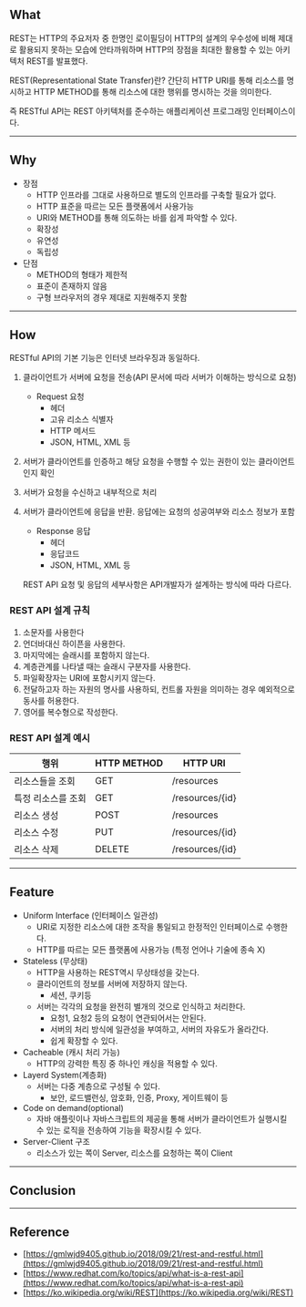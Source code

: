 ## What

REST는 HTTP의 주요저자 중 한명인 로이필딩이 HTTP의 설계의 우수성에 비해 제대로 활용되지 못하는 모습에 안타까워하며 HTTP의 장점을 최대한 활용할 수 있는 아키텍처 REST를 발표했다.

REST(Representational State Transfer)란? 간단히 HTTP URI를 통해 리소스를 명시하고 HTTP METHOD를 통해 리소스에 대한 행위를 명시하는 것을 의미한다.

즉 RESTful API는 REST 아키텍처를 준수하는 애플리케이션 프로그래밍 인터페이스이다.

---

## Why

- 장점
    - HTTP 인프라를 그대로 사용하므로 별도의 인프라를 구축할 필요가 없다.
    - HTTP 표준을 따르는 모든 플랫폼에서 사용가능
    - URI와 METHOD를 통해 의도하는 바를 쉽게 파악할 수 있다.
    - 확장성
    - 유연성
    - 독립성
- 단점
    - METHOD의 형태가 제한적
    - 표준이 존재하지 않음
    - 구형 브라우저의 경우 제대로 지원해주지 못함

---

## How

RESTful API의 기본 기능은 인터넷 브라우징과 동일하다.

1. 클라이언트가 서버에 요청을 전송(API 문서에 따라 서버가 이해하는 방식으로 요청)
    - Request 요청
        - 헤더
        - 고유 리소스 식별자
        - HTTP 메서드
        - JSON, HTML, XML 등
2. 서버가 클라이언트를 인증하고 해당 요청을 수행할 수 있는 권한이 있는 클라이언트인지 확인
3. 서버가 요청을 수신하고 내부적으로 처리
4. 서버가 클라이언트에 응답을 반환. 응답에는 요청의 성공여부와 리소스 정보가 포함
    - Response 응답
        - 헤더
        - 응답코드
        - JSON, HTML, XML 등
    
    REST API 요청 및 응답의 세부사항은 API개발자가 설계하는 방식에 따라 다르다.
    

### REST API 설계 규칙

1. 소문자를 사용한다
2. 언더바대신 하이픈을 사용한다.
3. 마지막에는 슬래시를 포함하지 않는다.
4. 계층관계를 나타낼 때는 슬래시 구분자를 사용한다.
5. 파일확장자는 URI에 포함시키지 않는다.
6. 전달하고자 하는 자원의 명사를 사용하되, 컨트롤 자원을 의미하는 경우 예외적으로 동사를 허용한다.
7. 영어를 복수형으로 작성한다.

### REST API 설계 예시

| 행위 | HTTP METHOD | HTTP URI |
| --- | --- | --- |
| 리소스들을 조회 | GET | /resources |
| 특정 리소스를 조회 | GET | /resources/{id} |
| 리소스 생성 | POST | /resources |
| 리소스 수정 | PUT | /resources/{id} |
| 리소스 삭제 | DELETE | /resources/{id} |

---

## Feature

- Uniform Interface (인터페이스 일관성)
    - URI로 지정한 리소스에 대한 조작을 통일되고 한정적인 인터페이스로 수행한다.
    - HTTP를 따르는 모든 플랫폼에 사용가능 (특정 언어나 기술에 종속 X)
- Stateless (무상태)
    - HTTP을 사용하는 REST역시 무상태성을 갖는다.
    - 클라이언트의 정보를 서버에 저장하지 않는다.
        - 세션, 쿠키등
    - 서버는 각각의 요청을 완전히 별개의 것으로 인식하고 처리한다.
        - 요청1, 요청2 등의 요청이 연관되어서는 안된다.
        - 서버의 처리 방식에 일관성을 부여하고, 서버의 자유도가 올라간다.
        - 쉽게 확장할 수 있다.
- Cacheable (캐시 처리 가능)
    - HTTP의 강력한 특징 중 하나인 캐싱을 적용할 수 있다.
- Layerd System(계층화)
    - 서버는 다중 계층으로 구성될 수 있다.
        - 보안, 로드밸런싱, 암호화, 인증, Proxy, 게이트웨이 등
- Code on demand(optional)
    - 자바 애플릿이나 자바스크립트의 제공을 통해 서버가 클라이언트가 실행시킬 수 있는 로직을 전송하여 기능을 확장시킬 수 있다.
- Server-Client 구조
    - 리소스가 있는 쪽이 Server, 리소스를 요청하는 쪽이 Client

---

## Conclusion

---

## Reference

- [https://gmlwjd9405.github.io/2018/09/21/rest-and-restful.html](https://gmlwjd9405.github.io/2018/09/21/rest-and-restful.html)
- [https://www.redhat.com/ko/topics/api/what-is-a-rest-api](https://www.redhat.com/ko/topics/api/what-is-a-rest-api)
- [https://ko.wikipedia.org/wiki/REST](https://ko.wikipedia.org/wiki/REST)
